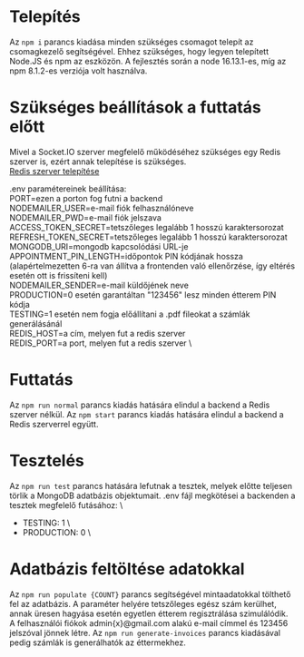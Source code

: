 # Telepítés

Az `npm i` parancs kiadása minden szükséges csomagot telepít az csomagkezelő segítségével.
Ehhez szükséges, hogy legyen telepített Node.JS és npm az eszközön.
A fejlesztés során a node 16.13.1-es, míg az npm 8.1.2-es verziója volt használva.

# Szükséges beállítások a futtatás előtt

Mivel a Socket.IO szerver megfelelő működéséhez szükséges egy Redis szerver is, ezért annak telepítése is szükséges.\
[Redis szerver telepítése](https://redis.io/docs/getting-started/installation/)

.env paramétereinek beállítása: \
PORT=ezen a porton fog futni a backend \
NODEMAILER_USER=e-mail fiók felhasználóneve \
NODEMAILER_PWD=e-mail fiók jelszava \
ACCESS_TOKEN_SECRET=tetszőleges legalább 1 hosszú karaktersorozat \
REFRESH_TOKEN_SECRET=tetszőleges legalább 1 hosszú karaktersorozat \
MONGODB_URI=mongodb kapcsolódási URL-je \
APPOINTMENT_PIN_LENGTH=időpontok PIN kódjának hossza (alapértelmezetten 6-ra van állítva a frontenden való ellenőrzése, így eltérés esetén ott is frissíteni kell) \
NODEMAILER_SENDER=e-mail küldőjének neve \
PRODUCTION=0 esetén garantáltan "123456" lesz minden étterem PIN kódja \
TESTING=1 esetén nem fogja előállítani a .pdf fileokat a számlák generálásánál \
REDIS_HOST=a cím, melyen fut a redis szerver \
REDIS_PORT=a port, melyen fut a redis szerver \

# Futtatás

Az `npm run normal` parancs kiadás hatására elindul a backend a Redis szerver nélkül.
Az `npm start` parancs kiadás hatására elindul a backend a Redis szerverrel együtt.

# Tesztelés

Az `npm run test` parancs hatására lefutnak a tesztek, melyek előtte teljesen törlik a MongoDB adatbázis objektumait.
.env fájl megkötései a backenden a tesztek megfelelő futásához: \
- TESTING: 1 \
- PRODUCTION: 0 \

# Adatbázis feltöltése adatokkal

Az `npm run populate {COUNT}` parancs segítségével mintaadatokkal tölthető fel az adatbázis. A paraméter helyére tetszőleges egész szám kerülhet, annak üresen hagyása esetén egyetlen étterem regisztrálása szimulálódik. A felhasználói fiókok admin{x}@gmail.com alakú e-mail címmel és 123456 jelszóval jönnek létre.
Az `npm run generate-invoices` parancs kiadásával pedig számlák is generálhatók az éttermekhez.